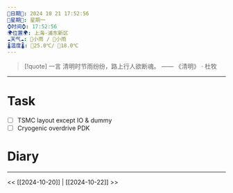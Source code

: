 ```yaml
---
🌻日期🌻: 2024 10 21 17:52:56
🌙星期🌙: 星期一
⌚️时间⌚️: 17:52:56
🌍位置🌍: 上海-浦东新区
☁️天气☁️: 🌅小雨 / 🌃小雨
🌡️温度🌡️: 🌅25.0℃/ 🌃18.0℃
---
```

>[!quote] 一言
 清明时节雨纷纷，路上行人欲断魂。  —— 《清明》 · 杜牧

---
# Task
- [ ] TSMC layout except IO & dummy 
- [ ] Cryogenic overdrive PDK

# Diary




---
<< [[2024-10-20]] | [[2024-10-22]] >>
